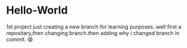 # Hello-World
1st project
just creating a new branch for learning purposes..well first a repositary,then changing branch.then adding why i changed branch in commit.
:smile:
